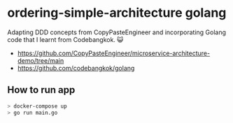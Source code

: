 # ordering-simple-architecture golang

Adapting DDD concepts from CopyPasteEngineer and incorporating Golang code that I learnt from Codebangkok. 😺

- <https://github.com/CopyPasteEngineer/microservice-architecture-demo/tree/main>
- <https://github.com/codebangkok/golang>

## How to run app
```bash
> docker-compose up
> go run main.go 
```
